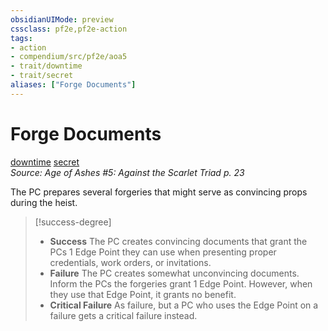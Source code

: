 ```yaml
---
obsidianUIMode: preview
cssclass: pf2e,pf2e-action
tags:
- action
- compendium/src/pf2e/aoa5
- trait/downtime
- trait/secret
aliases: ["Forge Documents"]
---
```

# Forge Documents
[downtime](downtime.md "Downtime Action & Ability Trait")  [secret](secret.md "Secret General Trait")  
*Source: Age of Ashes #5: Against the Scarlet Triad p. 23*  


The PC prepares several forgeries that might serve as convincing props during the heist.

> [!success-degree] 
> - **Success** The PC creates convincing documents that grant the PCs 1 Edge Point they can use when presenting proper credentials, work orders, or invitations.
> - **Failure** The PC creates somewhat unconvincing documents. Inform the PCs the forgeries grant 1 Edge Point. However, when they use that Edge Point, it grants no benefit.
> - **Critical Failure** As failure, but a PC who uses the Edge Point on a failure gets a critical failure instead.